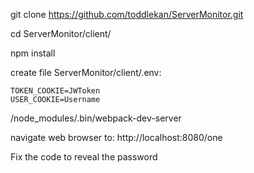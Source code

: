 git clone https://github.com/toddlekan/ServerMonitor.git

cd ServerMonitor/client/

npm install

create file ServerMonitor/client/.env:

```API_DOMAIN=http://127.0.0.1:7555
TOKEN_COOKIE=JWToken
USER_COOKIE=Username
```

/node_modules/.bin/webpack-dev-server

navigate web browser to: http://localhost:8080/one

Fix the code to reveal the password
